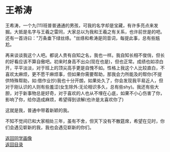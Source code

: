 # 王希涛

王希涛，一个九(11)班普普通通的男孩，可我的名字却是宝藏，有许多亮点来发掘。大抵是名字与王羲之雷同，大家总以为我和王羲之有关系，也许前世是的吧。还有一首诗曰："万条垂下绿丝绦。"丝绦和希涛是同音词，每提此事，总有些尴尬。

再来谈谈我这个人吧。都说人贵有自知之名，我也一样。我自知长相不俊俏，但长的好看应该不算自傲吧。初来时身高不出众(现在也是)，但也正常。成绩也如凉白开，平平淡淡，对于班上的顶尖高手更是自愧不如。性格上我这个人比较直白，不喜欢太麻烦，更不愿干麻烦事，但如果你需要帮助，那我会力所能及的帮你(不提供特殊帮助，如:借作业抄)我也十分开朗，如果处久了，你会发现我平易近人，但对于刚认识的人则有些羞涩(女生除外:无论相识多久，总有些shy)。我还有些大胆，对于新事物总是好奇，对于喜欢的人也从不埋在心底，如果不小心伤害了你，影响了你，给你造成麻烦，希望得到谅解(也许是太喜欢你了)

这就是我，普通中带着新颖的我。

不知不觉间已和大家相处三年，虽有不舍，但天下没有不散筵席，希望在见时，你们会遇见崭新的我，我也会遇见崭新的你们。

[返回同学画像](/同学画像)  
[返回目录](/index)

